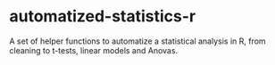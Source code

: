 # automatized-statistics-r
A set of helper functions to automatize a statistical analysis in R, from cleaning to t-tests, linear models and Anovas.
